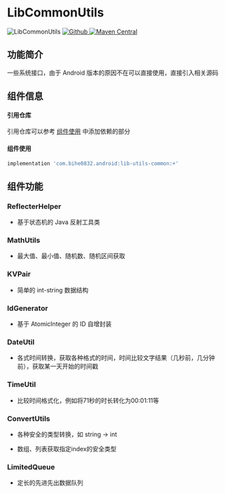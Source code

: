 # LibCommonUtils

![LibCommonUtils](https://img.shields.io/badge/AndroidAppFactory-LibCommonUtils-brightgreen)
[ ![Github](https://img.shields.io/badge/Github-LibCommonUtils-brightgreen?style=social) ](https://github.com/bihe0832/AndroidAppFactory/tree/master/LibCommonUtils)
[ ![Maven Central](https://img.shields.io/maven-central/v/com.bihe0832.android/lib-utils-common) ](https://search.maven.org/artifact/com.bihe0832.android/lib-utils-common)

## 功能简介

一些系统接口，由于 Android 版本的原因不在可以直接使用，直接引入相关源码

## 组件信息

#### 引用仓库

引用仓库可以参考 [组件使用](./../start.md) 中添加依赖的部分

#### 组件使用

```groovy
implementation 'com.bihe0832.android:lib-utils-common:+'
```

## 组件功能

### ReflecterHelper

- 基于状态机的 Java 反射工具类

### MathUtils    

- 最大值、最小值、随机数、随机区间获取

### KVPair

- 简单的 int-string 数据结构

### IdGenerator

- 基于 AtomicInteger 的 ID 自增封装

### DateUtil

- 各式时间转换，获取各种格式的时间，时间比较文字结果（几秒前，几分钟前），获取某一天开始的时间戳

### TimeUtil

- 比较时间格式化，例如将71秒的时长转化为00:01:11等

### ConvertUtils

- 各种安全的类型转换，如 string -> int

- 数组、列表获取指定index的安全类型

### LimitedQueue

- 定长的先进先出数据队列